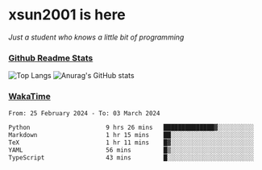 # xsun2001 is here

*Just a student who knows a little bit of programming*

### [Github Readme Stats](https://github.com/anuraghazra/github-readme-stats)

![Top Langs](https://github-readme-stats.vercel.app/api/top-langs/?username=xsun2001&layout=compact&theme=radical) ![Anurag's GitHub stats](https://github-readme-stats.vercel.app/api?username=xsun2001&show_icons=true&theme=radical)

### [WakaTime](https://wakatime.com)

<!--START_SECTION:waka-->

```txt
From: 25 February 2024 - To: 03 March 2024

Python                     9 hrs 26 mins   ██████████████▓░░░░░░░░░░   58.30 %
Markdown                   1 hr 15 mins    ██░░░░░░░░░░░░░░░░░░░░░░░   07.76 %
TeX                        1 hr 11 mins    █▓░░░░░░░░░░░░░░░░░░░░░░░   07.31 %
YAML                       56 mins         █▒░░░░░░░░░░░░░░░░░░░░░░░   05.78 %
TypeScript                 43 mins         █░░░░░░░░░░░░░░░░░░░░░░░░   04.50 %
```

<!--END_SECTION:waka-->

